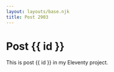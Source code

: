 ```yaml
---
layout: layouts/base.njk
title: Post 2903
---
```


# Post {{ id }}

This is post {{ id }} in my Eleventy project.
